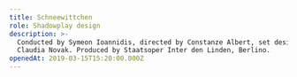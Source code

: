 ```yaml
---
title: Schneewittchen
role: Shadowplay design
description: >-
  Conducted by Symeon Ioannidis, directed by Constanze Albert, set design by
  Claudia Novak. Produced by Staatsoper Inter den Linden, Berlino.
openedAt: 2019-03-15T15:20:00.000Z
---
```


